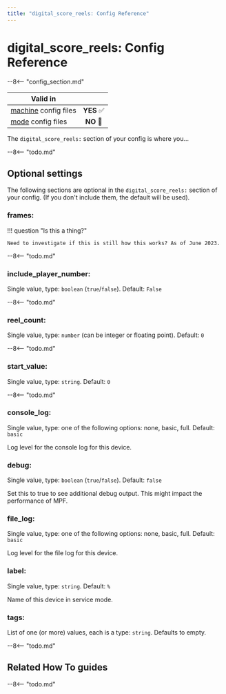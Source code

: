 ```yaml
---
title: "digital_score_reels: Config Reference"
---
```


# digital_score_reels: Config Reference

--8<-- "config_section.md"

| Valid in | |
|-----|:----:|
|[machine](instructions/machine_config.md) config files |**YES** :white_check_mark:|
|[mode](instructions/mode_config.md) config files|**NO** :no_entry_sign:|

The `digital_score_reels:` section of your config is where you...

--8<-- "todo.md"

## Optional settings

The following sections are optional in the `digital_score_reels:`
section of your config. (If you don't include them, the default will be
used).

### frames:

!!! question "Is this a thing?"

    Need to investigate if this is still how this works? As of June 2023.

--8<-- "todo.md"

### include_player_number:

Single value, type: `boolean` (`true`/`false`). Default: `False`

--8<-- "todo.md"

### reel_count:

Single value, type: `number` (can be integer or floating point).
Default: `0`

--8<-- "todo.md"

### start_value:

Single value, type: `string`. Default: `0`

--8<-- "todo.md"

### console_log:

Single value, type: one of the following options: none, basic, full.
Default: `basic`

Log level for the console log for this device.

### debug:

Single value, type: `boolean` (`true`/`false`). Default: `false`

Set this to true to see additional debug output. This might impact the
performance of MPF.

### file_log:

Single value, type: one of the following options: none, basic, full.
Default: `basic`

Log level for the file log for this device.

### label:

Single value, type: `string`. Default: `%`

Name of this device in service mode.

### tags:

List of one (or more) values, each is a type: `string`. Defaults to
empty.

--8<-- "todo.md"

## Related How To guides

--8<-- "todo.md"
